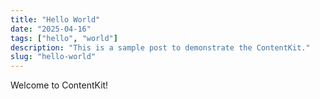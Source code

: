 ```yaml
---
title: "Hello World"
date: "2025-04-16"
tags: ["hello", "world"]
description: "This is a sample post to demonstrate the ContentKit."
slug: "hello-world"
---
```


Welcome to ContentKit!
